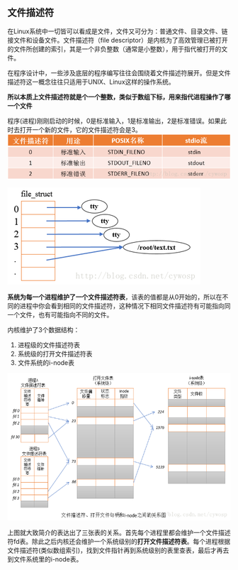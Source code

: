 ## 文件描述符
在Linux系统中一切皆可以看成是文件，文件又可分为：普通文件、目录文件、链接文件和设备文件。文件描述符（file descriptor）是内核为了高效管理已被打开的文件所创建的索引，其是一个非负整数（通常是小整数），用于指代被打开的文件。

在程序设计中，一些涉及底层的程序编写往往会围绕着文件描述符展开。但是文件描述符这一概念往往只适用于UNIX、Linux这样的操作系统。


**所以本质上文件描述符就是个一个整数，类似于数组下标，用来指代进程操作了哪一个文件**

程序(进程)刚刚启动的时候，0是标准输入，1是标准输出，2是标准错误。如果此时去打开一个新的文件，它的文件描述符会是3。
![](image/filedescription0.png)

![](image/filedescription1.png)

**系统为每一个进程维护了一个文件描述符表**，该表的值都是从0开始的，所以在不同的进程中你会看到相同的文件描述符，这种情况下相同文件描述符有可能指向同一个文件，也有可能指向不同的文件。

内核维护了3个数据结构：
1. 进程级的文件描述符表
2. 系统级的打开文件描述符表
3. 文件系统的i-node表

![](image/filedescription2.png)

上图就大致简介的表达出了三张表的关系。首先每个进程里都会维护一个文件描述符fd表。除此之后内核还会维护一个系统级别的**打开文件描述符表**。每个进程根据文件描述符(类似数组索引)，找到文件指针再到系统级别的表里查表，最后才再去到文件系统里的i-node表。
